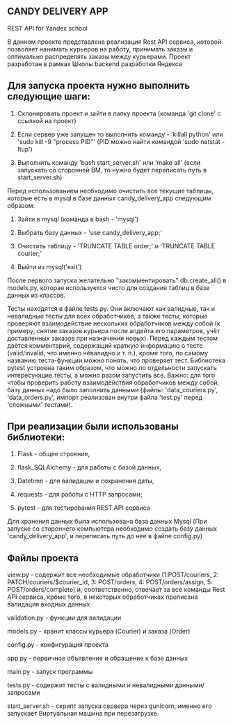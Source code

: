 ## CANDY DELIVERY APP
REST API for Yandex school

В данном проекте представлена реализация Rest API сервиса, которой позволяет нанимать курьеров на работу, принимать заказы и оптимально распределять заказы между курьерами. Проект разработан в рамках Школы backend разработки Яндекса

## Для запуска проекта нужно выполнить следующие шаги:

1) Склонировать проект и зайти в папку проекта (команда 'git clone' c ссылкой на проект)

2) Если сервер уже запущен то выполнить команду - 'killall python' или 'sudo kill -9 "process PID"' (PID можно найти командой 'sudo netstat -ltup')

3) Выполнить команду 'bash start_server.sh' или 'make all' (если запускать со сторонней ВМ, то нужно будет переписать путь в start_server.sh)

Перед использованием необходимо очистить все текущие таблицы, которые есть в mysql в базе данных candy_delivery_app следующим образом:

1) Зайти в mysql (команда в bash - 'mysql')

2) Выбрать базу данных - 'use candy_delivery_app;'

3) Очистить таблицу - 'TRUNCATE TABLE order;' и 'TRUNCATE TABLE courier;'

4) Выйти из mysql('exit')

После первого запуска желательно "закомментировать" db.create_all() в models.py, которая используется чисто для создания таблиц в базе данных из классов.

Тесты находятся в файле tests.py. Они включают как валидные, так и невалидные тесты для всех обработчиков, а также тесты, которые проверяют взаимодействие нескольких обработчиков между собой (к примеру, снятие заказов курьера после апдейта его параметров, учёт доставленных заказов при назначении новых). Перед каждым тестом даётся комментарий, содержащий краткую информацию о тесте (valid/invalid, что именно невалидно и т. п.), кроме того, по самому названию теста-функции можно понять, что проверяет тест. Библиотека pytest устроена таким образом, что можно по отдельности запускать интересующие тесты, а можно разом запустить все. Важно: для того чтобы проверить работу взаимодействия обработчиков между собой, базу данных надо было заполнить данными (файлы: 'data_couriers.py', 'data_orders.py', импорт реализован внутри файла 'test.py' перед 'сложными' тестами).

## При реализации были использованы библиотеки:

1) Flask - общее строение,

2) flask_SQLAlchemy - для работы с базой данных,

3) Datetime - для валидации и сохранения даты,

4) requests - для работы с  HTTP запросами;

5) pytest - для тестирования REST API сервиса

Для хранения данных была использована база данных Mysql (При запуске со стороннего компьютера необходимо создать базу данных 'candy_delivery_app', и переписать путь до нее в файле config.py)

## Файлы проекта

view.py - содержит все необходимые обработчики (1:POST/couriers, 2: PATCH/couriers/$courier_id, 3: POST/orders, 4: POST/orders/assign, 5: POST/orders/complete) и, соответственно, отвечает за все команды Rest API сервиса, кроме того, в некоторых обработчиках прописана валидация входных данных

validation.py - функции для валидации

models.py - хранит классы курьера (Courier) и заказа (Order)

config.py - конфигурация проекта

app.py - первичное объявление и обращение к базе данных

main.py - запуск программы

tests.py - содержит тесты с валидными и невалидными данными/запросами

start_server.sh - скрипт запуска сервера через gunicorn, именно его запускает Виртуальная машина при перезагрузке
